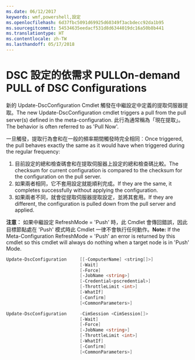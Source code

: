```yaml
---
ms.date: 06/12/2017
keywords: wmf,powershell,設定
ms.openlocfilehash: 6d37fbc5091d69925d60349f3acbdecc92da1b95
ms.sourcegitcommit: 54534635eedacf531d8d6344019dc16a50b8b441
ms.translationtype: HT
ms.contentlocale: zh-TW
ms.lasthandoff: 05/17/2018
---
```

# <a name="on-demand-pull-of-dsc-configurations"></a><span data-ttu-id="1650b-102">DSC 設定的依需求 PULL</span><span class="sxs-lookup"><span data-stu-id="1650b-102">On-demand PULL of DSC Configurations</span></span>

<span data-ttu-id="1650b-103">新的 Update-DscConfiguration Cmdlet 觸發在中繼設定中定義的提取伺服器提取。</span><span class="sxs-lookup"><span data-stu-id="1650b-103">The new Update-DscConfiguration cmdlet triggers a pull from the pull server(s) defined in the meta-configuration.</span></span> <span data-ttu-id="1650b-104">此行為通常稱為「現在提取」。</span><span class="sxs-lookup"><span data-stu-id="1650b-104">The behavior is often referred to as 'Pull Now'.</span></span>


<span data-ttu-id="1650b-105">一旦觸發，提取行為會和在一般的頻率期間觸發時完全相同︰</span><span class="sxs-lookup"><span data-stu-id="1650b-105">Once triggered, the pull behaves exactly the same as it would have when triggered during the regular frequency:</span></span>

1. <span data-ttu-id="1650b-106">目前設定的總和檢查碼會和在提取伺服器上設定的總和檢查碼比較。</span><span class="sxs-lookup"><span data-stu-id="1650b-106">The checksum for current configuration is compared to the checksum for the configuration on the pull server.</span></span>
2. <span data-ttu-id="1650b-107">如果兩者相同，它不套用設定就能順利完成。</span><span class="sxs-lookup"><span data-stu-id="1650b-107">If they are the same, it completes successfully without applying the configuration.</span></span>
3. <span data-ttu-id="1650b-108">如果兩者不同，就會從提取伺服器提取設定，並將其套用。</span><span class="sxs-lookup"><span data-stu-id="1650b-108">If they are different, the configuration is pulled down from the pull server and applied.</span></span>

<span data-ttu-id="1650b-109">**注意︰** 如果中繼設定 RefreshMode = 'Push' 時，此 Cmdlet 會傳回錯誤，因此目標節點處在 'Push' 模式時此 Cmdlet 一律不會執行任何動作。</span><span class="sxs-lookup"><span data-stu-id="1650b-109">**Note:** If the Meta-Configuration RefreshMode = 'Push' an error is returned by this cmdlet so this cmdlet will always do nothing when a target node is in 'Push' Mode.</span></span>

```powershell
Update-DscConfiguration     [[-ComputerName] <string[]>]
                            [-Wait]
                            [-Force]
                            [-JobName <string>]
                            [-Credential<pscredential>]
                            [-ThrottleLimit <int>]
                            [-WhatIf]
                            [-Confirm]
                            [<CommonParameters>]

Update-DscConfiguration     -CimSession <CimSession[]>
                            [-Wait]
                            [-Force]
                            [-JobName <string>]
                            [-ThrottleLimit <int>]
                            [-WhatIf]
                            [-Confirm]
                            [<CommonParameters>]
```
